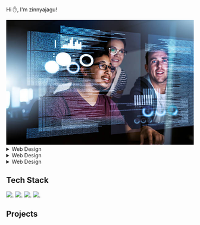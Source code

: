  Hi ✋, I'm zinnyajagu!
 
 <img src="./tech 2.jpg" width="100%" height="30%">



<details> 
<summary>Web Design</summary>
<P>
  hhhhhhhh
</P>
</details>

<details> 
<summary>Web Design</summary>
<P>
  hhhhhhhh
</P>
</details>

<details> 
<summary>Web Design</summary>
<P>
  hhhhhhhh
</P>
</details>

## Tech Stack
![](https://img.shields.io/badge/web2.0-Html5-orange).
![](https://img.shields.io/badge/web2.0-CSS-red).
![](https://img.shields.io/badge/web2.0-Bootsrap-blue).
![](https://img.shields.io/badge/web2.0-Javascript-yellow).
## Projects





